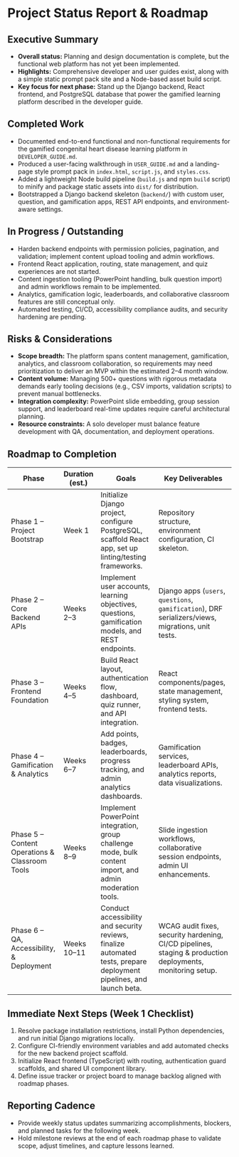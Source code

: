 # Project Status Report & Roadmap

## Executive Summary
- **Overall status:** Planning and design documentation is complete, but the functional web platform has not yet been implemented.
- **Highlights:** Comprehensive developer and user guides exist, along with a simple static prompt pack site and a Node-based asset build script.
- **Key focus for next phase:** Stand up the Django backend, React frontend, and PostgreSQL database that power the gamified learning platform described in the developer guide.

## Completed Work
- Documented end-to-end functional and non-functional requirements for the gamified congenital heart disease learning platform in `DEVELOPER_GUIDE.md`.
- Produced a user-facing walkthrough in `USER_GUIDE.md` and a landing-page style prompt pack in `index.html`, `script.js`, and `styles.css`.
- Added a lightweight Node build pipeline (`build.js` and npm `build` script) to minify and package static assets into `dist/` for distribution.
- Bootstrapped a Django backend skeleton (`backend/`) with custom user, question, and gamification apps, REST API endpoints, and environment-aware settings.

## In Progress / Outstanding
- Harden backend endpoints with permission policies, pagination, and validation; implement content upload tooling and admin workflows.
- Frontend React application, routing, state management, and quiz experiences are not started.
- Content ingestion tooling (PowerPoint handling, bulk question import) and admin workflows remain to be implemented.
- Analytics, gamification logic, leaderboards, and collaborative classroom features are still conceptual only.
- Automated testing, CI/CD, accessibility compliance audits, and security hardening are pending.

## Risks & Considerations
- **Scope breadth:** The platform spans content management, gamification, analytics, and classroom collaboration, so requirements may need prioritization to deliver an MVP within the estimated 2–4 month window.
- **Content volume:** Managing 500+ questions with rigorous metadata demands early tooling decisions (e.g., CSV imports, validation scripts) to prevent manual bottlenecks.
- **Integration complexity:** PowerPoint slide embedding, group session support, and leaderboard real-time updates require careful architectural planning.
- **Resource constraints:** A solo developer must balance feature development with QA, documentation, and deployment operations.

## Roadmap to Completion
| Phase | Duration (est.) | Goals | Key Deliverables |
| --- | --- | --- | --- |
| Phase 1 – Project Bootstrap | Week 1 | Initialize Django project, configure PostgreSQL, scaffold React app, set up linting/testing frameworks. | Repository structure, environment configuration, CI skeleton. |
| Phase 2 – Core Backend APIs | Weeks 2–3 | Implement user accounts, learning objectives, questions, gamification models, and REST endpoints. | Django apps (`users`, `questions`, `gamification`), DRF serializers/views, migrations, unit tests. |
| Phase 3 – Frontend Foundation | Weeks 4–5 | Build React layout, authentication flow, dashboard, quiz runner, and API integration. | React components/pages, state management, styling system, frontend tests. |
| Phase 4 – Gamification & Analytics | Weeks 6–7 | Add points, badges, leaderboards, progress tracking, and admin analytics dashboards. | Gamification services, leaderboard APIs, analytics reports, data visualizations. |
| Phase 5 – Content Operations & Classroom Tools | Weeks 8–9 | Implement PowerPoint integration, group challenge mode, bulk content import, and admin moderation tools. | Slide ingestion workflows, collaborative session endpoints, admin UI enhancements. |
| Phase 6 – QA, Accessibility, & Deployment | Weeks 10–11 | Conduct accessibility and security reviews, finalize automated tests, prepare deployment pipelines, and launch beta. | WCAG audit fixes, security hardening, CI/CD pipelines, staging & production deployments, monitoring setup. |

## Immediate Next Steps (Week 1 Checklist)
1. Resolve package installation restrictions, install Python dependencies, and run initial Django migrations locally.
2. Configure CI-friendly environment variables and add automated checks for the new backend project scaffold.
3. Initialize React frontend (TypeScript) with routing, authentication guard scaffolds, and shared UI component library.
4. Define issue tracker or project board to manage backlog aligned with roadmap phases.

## Reporting Cadence
- Provide weekly status updates summarizing accomplishments, blockers, and planned tasks for the following week.
- Hold milestone reviews at the end of each roadmap phase to validate scope, adjust timelines, and capture lessons learned.
